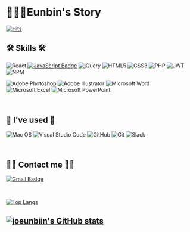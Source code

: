 # 👩🏻‍💻Eunbin's Story


[![Hits](https://hits.seeyoufarm.com/api/count/incr/badge.svg?url=https%3A%2F%2Fgithub.com%2Fjoeunbiin%2Fhit-counter&count_bg=%23528F1A&title_bg=%23838383&icon=github.svg&icon_color=%23E7E7E7&title=hits&edge_flat=false)](https://hits.seeyoufarm.com)


## 🛠 Skills 🛠 
  ![React](https://img.shields.io/badge/react-%2320232a.svg?style=for-the-badge&logo=react&logoColor=%2361DAFB)
  [![JavaScript Badge](https://img.shields.io/badge/JavaScript-F7DF1E?style=for-the-badge&logo=JavaScript&logoColor=white)](https://javascript.info/)
  ![jQuery](https://img.shields.io/badge/jquery-%230769AD.svg?style=for-the-badge&logo=jquery&logoColor=white)
  ![HTML5](https://img.shields.io/badge/html5-%23E34F26.svg?style=for-the-badge&logo=html5&logoColor=white)
  ![CSS3](https://img.shields.io/badge/css3-%231572B6.svg?style=for-the-badge&logo=css3&logoColor=white)
  ![PHP](https://img.shields.io/badge/php-%23777BB4.svg?style=for-the-badge&logo=php&logoColor=white)
  ![JWT](https://img.shields.io/badge/JWT-black?style=for-the-badge&logo=JSON%20web%20tokens)
  ![NPM](https://img.shields.io/badge/NPM-%23000000.svg?style=for-the-badge&logo=npm&logoColor=white)
  
  ![Adobe Photoshop](https://img.shields.io/badge/adobe%20photoshop-%2331A8FF.svg?style=for-the-badge&logo=adobe%20photoshop&logoColor=white)
  ![Adobe Illustrator](https://img.shields.io/badge/adobe%20illustrator-%23FF9A00.svg?style=for-the-badge&logo=adobe%20illustrator&logoColor=white)
  ![Microsoft Word](https://img.shields.io/badge/Microsoft_Word-2B579A?style=for-the-badge&logo=microsoft-word&logoColor=white)
  ![Microsoft Excel](https://img.shields.io/badge/Microsoft_Excel-217346?style=for-the-badge&logo=microsoft-excel&logoColor=white)
  ![Microsoft PowerPoint](https://img.shields.io/badge/Microsoft_PowerPoint-B7472A?style=for-the-badge&logo=microsoft-powerpoint&logoColor=white)
  

</br>

## 🌱 I've used 🌱 
  ![Mac OS](https://img.shields.io/badge/mac%20os-000000?style=for-the-badge&logo=macos&logoColor=F0F0F0)
  ![Visual Studio Code](https://img.shields.io/badge/Visual%20Studio%20Code-0078d7.svg?style=for-the-badge&logo=visual-studio-code&logoColor=white)
  ![GitHub](https://img.shields.io/badge/github-%23121011.svg?style=for-the-badge&logo=github&logoColor=white)
  ![Git](https://img.shields.io/badge/git-%23F05033.svg?style=for-the-badge&logo=git&logoColor=white)
  ![Slack](https://img.shields.io/badge/Slack-4A154B?style=for-the-badge&logo=slack&logoColor=white)


</br>

## 🤙🏻 Contect me 🤙🏻
[![Gmail Badge](https://img.shields.io/badge/Gmail-EA4335?style=for-the-badge&logo=gmail&logoColor=white)](mailto:joeunbiin@gmail.com)


</br>

[![Top Langs](https://github-readme-stats.vercel.app/api/top-langs/?username=joeunbiin&layout=compact&bg_color=151515&text_color=9f9f9f&title_color=fff)](https://github.com/joeunbiin/github-readme-stats)


## 	[![joeunbiin's GitHub stats](https://github-readme-stats.vercel.app/api?username=joeunbiin&show_icons=true&theme=dark)](https://github.com/eunbinzz/github-readme-stats) 
